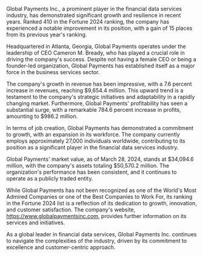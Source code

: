 Global Payments Inc., a prominent player in the financial data services industry, has demonstrated significant growth and resilience in recent years. Ranked 410 in the Fortune 2024 ranking, the company has experienced a notable improvement in its position, with a gain of 15 places from its previous year's ranking.

Headquartered in Atlanta, Georgia, Global Payments operates under the leadership of CEO Cameron M. Bready, who has played a crucial role in driving the company's success. Despite not having a female CEO or being a founder-led organization, Global Payments has established itself as a major force in the business services sector.

The company's growth in revenue has been impressive, with a 7.6 percent increase in revenues, reaching $9,654.4 million. This upward trend is a testament to the company's strategic initiatives and adaptability in a rapidly changing market. Furthermore, Global Payments' profitability has seen a substantial surge, with a remarkable 784.6 percent increase in profits, amounting to $986.2 million.

In terms of job creation, Global Payments has demonstrated a commitment to growth, with an expansion in its workforce. The company currently employs approximately 27,000 individuals worldwide, contributing to its position as a significant player in the financial data services industry.

Global Payments' market value, as of March 28, 2024, stands at $34,094.6 million, with the company's assets totaling $50,570.2 million. The organization's performance has been consistent, and it continues to operate as a publicly traded entity.

While Global Payments has not been recognized as one of the World's Most Admired Companies or one of the Best Companies to Work For, its ranking in the Fortune 2024 list is a reflection of its dedication to growth, innovation, and customer satisfaction. The company's website, https://www.globalpaymentsinc.com, provides further information on its services and initiatives.

As a global leader in financial data services, Global Payments Inc. continues to navigate the complexities of the industry, driven by its commitment to excellence and customer-centric approach.